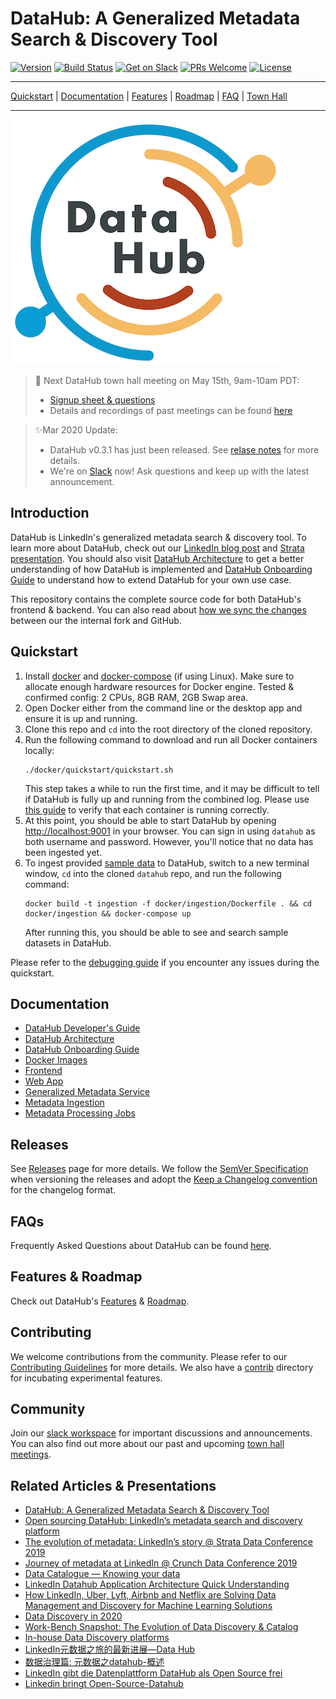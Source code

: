 # DataHub: A Generalized Metadata Search & Discovery Tool
[![Version](https://img.shields.io/github/v/release/linkedin/datahub?include_prereleases)](https://github.com/linkedin/datahub/releases)
[![Build Status](https://travis-ci.org/linkedin/datahub.svg)](https://travis-ci.org/linkedin/datahub)
[![Get on Slack](https://img.shields.io/badge/slack-join-orange.svg)](https://join.slack.com/t/datahubspace/shared_invite/zt-dkzbxfck-dzNl96vBzB06pJpbRwP6RA)
[![PRs Welcome](https://img.shields.io/badge/PRs-welcome-brightgreen.svg)](https://github.com/linkedin/datahub/blob/master/CONTRIBUTING.md)
[![License](https://img.shields.io/github/license/linkedin/datahub)](LICENSE)

---

[Quickstart](#quickstart) |
[Documentation](#documentation) |
[Features](https://github.com/linkedin/datahub/blob/master/docs/features.md) |
[Roadmap](https://github.com/linkedin/datahub/blob/master/docs/roadmap.md) |
[FAQ](https://github.com/linkedin/datahub/blob/master/docs/faq.md) |
[Town Hall](https://github.com/linkedin/datahub/blob/master/docs/townhalls.md)

---

![DataHub](docs/imgs/datahub-logo.png)

> :mega: Next DataHub town hall meeting on May 15th, 9am-10am PDT: 
> - [Signup sheet & questions](https://docs.google.com/spreadsheets/d/1hCTFQZnhYHAPa-DeIfyye4MlwmrY7GF4hBds5pTZJYM)
> - Details and recordings of past meetings can be found [here](docs/townhalls.md)

> :sparkles:Mar 2020 Update: 
> - DataHub v0.3.1 has just been released. See [relase notes](https://github.com/linkedin/datahub/releases/tag/v0.3.1) for more details.
> - We're on [Slack](https://join.slack.com/t/datahubspace/shared_invite/zt-dkzbxfck-dzNl96vBzB06pJpbRwP6RA) now! Ask questions and keep up with the latest announcement.

## Introduction
DataHub is LinkedIn's generalized metadata search & discovery tool. To learn more about DataHub, check out our 
[LinkedIn blog post](https://engineering.linkedin.com/blog/2019/data-hub) and [Strata presentation](https://speakerdeck.com/shirshanka/the-evolution-of-metadata-linkedins-journey-strata-nyc-2019). 
You should also visit [DataHub Architecture](docs/architecture/architecture.md) to get a better understanding of how DataHub is implemented and [DataHub Onboarding Guide](docs/how/entity-onboarding.md) to understand how to extend DataHub for your own use case.

This repository contains the complete source code for both DataHub's frontend & backend. You can also read about [how we sync the changes](https://engineering.linkedin.com/blog/2020/open-sourcing-datahub--linkedins-metadata-search-and-discovery-p) between our the internal fork and GitHub. 

## Quickstart
1. Install [docker](https://docs.docker.com/install/) and [docker-compose](https://docs.docker.com/compose/install/) (if using Linux). Make sure to allocate enough hardware resources for Docker engine. Tested & confirmed config: 2 CPUs, 8GB RAM, 2GB Swap area.
2. Open Docker either from the command line or the desktop app and ensure it is up and running.
3. Clone this repo and `cd` into the root directory of the cloned repository.
4. Run the following command to download and run all Docker containers locally:
    ```
    ./docker/quickstart/quickstart.sh
    ```
    This step takes a while to run the first time, and it may be difficult to tell if DataHub is fully up and running from the combined log. Please use [this guide](https://github.com/linkedin/datahub/blob/master/docs/debugging.md#how-can-i-confirm-if-all-docker-containers-are-running-as-expected-after-a-quickstart) to verify that each container is running correctly.
5. At this point, you should be able to start DataHub by opening [http://localhost:9001](http://localhost:9001) in your browser. You can sign in using `datahub` as both username and password. However, you'll notice that no data has been ingested yet.
6. To ingest provided [sample data](https://github.com/linkedin/datahub/blob/master/metadata-ingestion/mce-cli/bootstrap_mce.dat) to DataHub, switch to a new terminal window, `cd` into the cloned `datahub` repo, and run the following command:
    ```
    docker build -t ingestion -f docker/ingestion/Dockerfile . && cd docker/ingestion && docker-compose up
    ```
   After running this, you should be able to see and search sample datasets in DataHub.

Please refer to the [debugging guide](docs/debugging.md) if you encounter any issues during the quickstart.

## Documentation
* [DataHub Developer's Guide](docs/developers.md)
* [DataHub Architecture](docs/architecture/architecture.md)
* [DataHub Onboarding Guide](docs/how/entity-onboarding.md)
* [Docker Images](docker)
* [Frontend](datahub-frontend)
* [Web App](datahub-web)
* [Generalized Metadata Service](gms)
* [Metadata Ingestion](metadata-ingestion)
* [Metadata Processing Jobs](metadata-jobs)

## Releases
See [Releases](https://github.com/linkedin/datahub/releases) page for more details. We follow the [SemVer Specification](https://semver.org) when versioning the releases and adopt the [Keep a Changelog convention](https://keepachangelog.com/) for the changelog format.

## FAQs
Frequently Asked Questions about DataHub can be found [here](https://github.com/linkedin/datahub/blob/master/docs/faq.md).

## Features & Roadmap
Check out DataHub's [Features](docs/features.md) & [Roadmap](docs/roadmap.md).

## Contributing
We welcome contributions from the community. Please refer to our [Contributing Guidelines](CONTRIBUTING.md) for more details. We also have a [contrib](contrib) directory for incubating experimental features. 

## Community
Join our [slack workspace](https://app.slack.com/client/TUMKD5EGJ/DV0SB2ZQV/thread/GV2TEEZ5L-1583704023.001100) for important discussions and announcements. You can also find out more about our past and upcoming [town hall meetings](https://github.com/linkedin/datahub/blob/master/docs/townhalls.md).

## Related Articles & Presentations
* [DataHub: A Generalized Metadata Search & Discovery Tool](https://engineering.linkedin.com/blog/2019/data-hub)
* [Open sourcing DataHub: LinkedIn’s metadata search and discovery platform](https://engineering.linkedin.com/blog/2020/open-sourcing-datahub--linkedins-metadata-search-and-discovery-p)
* [The evolution of metadata: LinkedIn’s story @ Strata Data Conference 2019](https://speakerdeck.com/shirshanka/the-evolution-of-metadata-linkedins-journey-strata-nyc-2019)
* [Journey of metadata at LinkedIn @ Crunch Data Conference 2019](https://www.youtube.com/watch?v=OB-O0Y6OYDE)
* [Data Catalogue — Knowing your data](https://medium.com/albert-franzi/data-catalogue-knowing-your-data-15f7d0724900)
* [LinkedIn Datahub Application Architecture Quick Understanding](https://medium.com/@liangjunjiang/linkedin-datahub-application-architecture-quick-understanding-a5b7868ee205)
* [How LinkedIn, Uber, Lyft, Airbnb and Netflix are Solving Data Management and Discovery for Machine Learning Solutions](https://towardsdatascience.com/how-linkedin-uber-lyft-airbnb-and-netflix-are-solving-data-management-and-discovery-for-machine-9b79ee9184bb)
* [Data Discovery in 2020](https://medium.com/@torokyle/data-discovery-in-2020-3c907383caa0)
* [Work-Bench Snapshot: The Evolution of Data Discovery & Catalog](https://medium.com/work-bench/work-bench-snapshot-the-evolution-of-data-discovery-catalog-2f6c0425616b)
* [In-house Data Discovery platforms](https://datastrategy.substack.com/p/in-house-data-discovery-platforms)
* [LinkedIn元数据之旅的最新进展—Data Hub](https://zhuanlan.zhihu.com/p/80459081)
* [数据治理篇: 元数据之datahub-概述](https://www.jianshu.com/p/04630b0c63f7)
* [LinkedIn gibt die Datenplattform DataHub als Open Source frei](https://www.heise.de/developer/meldung/LinkedIn-gibt-die-Datenplattform-DataHub-als-Open-Source-frei-4663773.html)
* [Linkedin bringt Open-Source-Datahub](https://www.itmagazine.ch/artikel/71532/Linkedin_bringt_Open-Source-Datahub.html)
